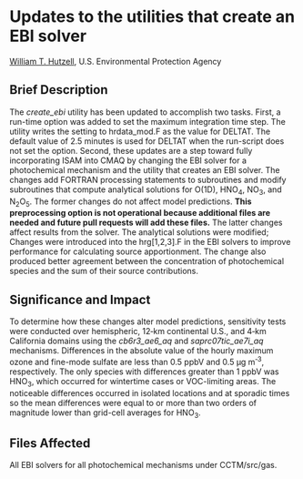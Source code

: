 # Updates to the utilities that create an EBI solver

[William T. Hutzell](mailto:hutzell.bill@epa.gov), U.S. Environmental Protection Agency

## Brief Description

The *create_ebi* utility has been updated to accomplish two tasks. First, a run-time option was added to set the maximum integration time step. The utility writes the setting to hrdata_mod.F as the value for DELTAT. The default value of 2.5 minutes is used for DELTAT when the run-script does not set the option. Second, these updates are a step toward fully incorporating ISAM into CMAQ by changing the EBI solver for a photochemical mechanism and the utility that creates an EBI solver. The changes add FORTRAN processing statements to subroutines and modify subroutines that compute analytical solutions for O(1D), HNO<sub>4</sub>, NO<sub>3</sub>, and N<sub>2</sub>O<sub>5</sub>. The former changes do not affect model predictions. **This preprocessing option is not operational because additional files are needed and future pull requests will add these files.** The latter changes affect results from the solver. The analytical solutions were modified; Changes were introduced into the hrg[1,2,3].F in the EBI solvers to improve performance for calculating source apportionment.  The change also produced better agreement between the concentration of photochemical species and the sum of their source contributions. 

## Significance and Impact

To determine how these changes alter model predictions, sensitivity tests were conducted over hemispheric, 12&#8209;km continental U.S., and 4&#8209;km California domains using the *cb6r3_ae6_aq* and *saprc07tic_ae7i_aq* mechanisms. Differences in the absolute value of the hourly maximum ozone and fine-mode sulfate are less than 0.5&nbsp;ppbV and 0.5&nbsp;&#956;g&nbsp;m<sup>&#8209;3</sup>, respectively. The only species with differences greater than 1&nbsp;ppbV was HNO<sub>3</sub>, which occurred for wintertime cases or VOC-limiting areas. The noticeable differences occurred in isolated locations and at sporadic times so the mean differences were equal to or more than two orders of magnitude lower than grid-cell averages for HNO<sub>3</sub>.

## Files Affected
All EBI solvers for all photochemical mechanisms under CCTM/src/gas.
